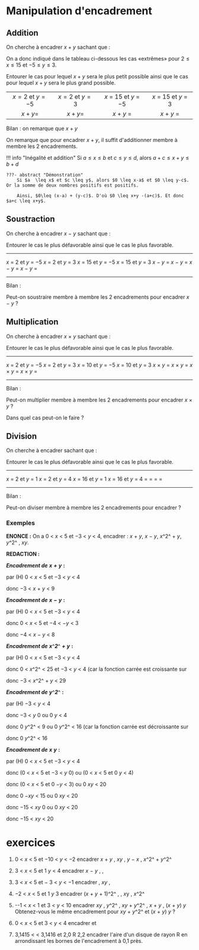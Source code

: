 # Manipulation d'encadrement


## Addition


On cherche à encadrer $x+y$ sachant que :

On a donc indiqué dans le tableau ci-dessous les cas &laquo;extrêmes&raquo; pour
$2 \leq x \leq 15$ et $-5 \leq y \leq 3$.

Entourer le cas pour lequel $x+y$ sera le plus petit possible ainsi que le cas pour lequel $x+y$ sera le plus grand possible.

| | | | |  
|:---------------------:|:--------------------:|:----------------------:|:---------------------:|
|$x = 2$ et $y = −5$    |$x = 2$ et $y = 3$    |*x* = 15 et *y* = −5    |*x* = 15 et *y* = 3    |
|$x + y =$              |$x + y =$           |*x* + *y* =             |*x* + *y* =            | 


Bilan : on remarque que        $x+y$

On remarque que pour encadrer $x + y$, il suffit d'additionner membre à membre les 2 encadrements.

!!! info "Inégalité et addition"
    Si $a \leq x \leq b$ et $c \leq y \leq d$, alors $a+c \leq x+y \leq b+d$

    ???- abstract "Démonstration"
        Si $a  \leq x$ et $c \leq y$, alors $0 \leq x-a$ et $0 \leq y-c$. Or la somme de deux nombres positifs est positifs.

        Ainsi, $0\leq (x-a) + (y-c)$. D'où $0 \leq x+y -(a+c)$. Et donc $a+c \leq x+y$.



## Soustraction


On cherche à encadrer *x* − *y* sachant que :

Entourer le cas le plus défavorable ainsi que le cas le plus favorable.

  --------------------- -------------------- ---------------------- ---------------------
  *x* = 2 et *y* = −5   *x* = 2 et *y* = 3   *x* = 15 et *y* = −5   *x* = 15 et *y* = 3
  *x* − *y* =           *x* − *y* =          *x* − *y* =            *x* − *y* =
  --------------------- -------------------- ---------------------- ---------------------

Bilan : 

Peut-on soustraire membre à membre les 2 encadrements pour encadrer *x*
− *y* ?


## Multiplication


On cherche à encadrer *x* × *y* sachant que :

Entourer le cas le plus défavorable ainsi que le cas le plus favorable.

  --------------------- -------------------- ---------------------- ---------------------
  *x* = 2 et *y* = −5   *x* = 2 et *y* = 3   *x* = 10 et *y* = −5   *x* = 10 et *y* = 3
  *x* × *y* =           *x* × *y* =          *x* × *y* =            *x* × *y* =
  --------------------- -------------------- ---------------------- ---------------------

Bilan :

Peut-on multiplier membre à membre les 2 encadrements pour encadrer *x*
× *y* ?

Dans quel cas peut-on le faire ?


## Division


On cherche à encadrer sachant que :

Entourer le cas le plus défavorable ainsi que le cas le plus favorable.

  -------------------- -------------------- --------------------- ---------------------
  *x* = 2 et *y* = 1   *x* = 2 et *y* = 4   *x* = 16 et *y* = 1   *x* = 16 et *y* = 4
  =                    =                    =                     =
  -------------------- -------------------- --------------------- ---------------------

Bilan :

Peut-on diviser membre à membre les 2 encadrements pour encadrer ?

### Exemples


**ENONCE :** On a 0 \< *x* \< 5 et −3 \< *y* \< 4, encadrer : *x* + *y*,
*x* − *y*, *x*^2^ + *y*, *y*^2^ , *xy*.

**REDACTION :**

***Encadrement de** **x** **+** **y*** **:**

par (H) 0 \< *x* \< 5 et −3 \< *y* \< 4

donc −3 \< *x* + *y* \< 9

***Encadrement de** **x** **−** **y*** **:**

par (H) 0 \< *x* \< 5 et −3 \< *y* \< 4

donc 0 \< *x* \< 5 et −4 \< −*y* \< 3

donc −4 \< *x* − *y* \< 8

***Encadrement de** **x***^***2***^ ***+** **y*** **:**

par (H) 0 \< *x* \< 5 et −3 \< *y* \< 4

donc 0 \< *x*^2^ \< 25 et −3 \< *y* \< 4 (car la fonction carrée est
croissante sur 

donc −3 \< *x*^2^ + *y* \< 29

***Encadrement de** **y***^***2***^ **:**

par (H) −3 \< *y* \< 4

donc −3 \< *y* 0 ou 0 *y* \< 4

donc 0 *y*^2^ \< 9 ou 0 *y*^2^ \< 16 (car la fonction carrée est
décroissante sur


donc 0  *y*^2^ \< 16

***Encadrement de** **x** **y*** **:**

par (H) 0 \< *x* \< 5 et −3 \< *y* \< 4

donc (0 \< *x* \< 5 et −3 \< *y* 0) ou (0 \< *x* \< 5 et 0 *y* \< 4)

donc (0 \< *x* \< 5 et 0 −*y* \< 3) ou 0 *xy* \< 20

donc 0 −*xy* \< 15 ou 0 *xy* \< 20

donc −15 \< *xy* 0 ou 0 *xy* \< 20

donc −15 \< *xy* \< 20

exercices
=========

1.  0 \< *x* \< 5 et −10 \< *y* \< −2 encadrer *x* + *y* , *xy* , *y* −
    *x* , *x*^2^ + *y*^2^

2.  3 \< *x* \< 5 et 1 *y* \< 4 encadrer *x* − *y* , ,

3.  3 \< *x* \< 5 et − 3 \< *y* \< −1 encadrer , *xy* ,

4.  −2 \< *x* \< 5 et 1 *y* 3 encadrer (*x* + *y* + 1)^2^ , , *x*y ,
    *x*^2^

5.  --1 \< *x* \< 1 et 3 \< *y* \< 10 encadrer *xy* , *y*^2^ , *xy* +
    *y*^2^ , *x* + *y* , (*x* + *y*) *y*\
    Obtenez-vous le même encadrement pour *xy* + *y*^2^ et (*x* + *y*)
    *y* ?

6.  0 \< *x* \< 5 et 3 \< *y* \< 4 encadrer et

7.  3,1415 \< \< 3,1416 et 2,0 R 2,2 encadrer l'aire d'un disque de
    rayon R en arrondissant les bornes de l'encadrement à 0,1 près.